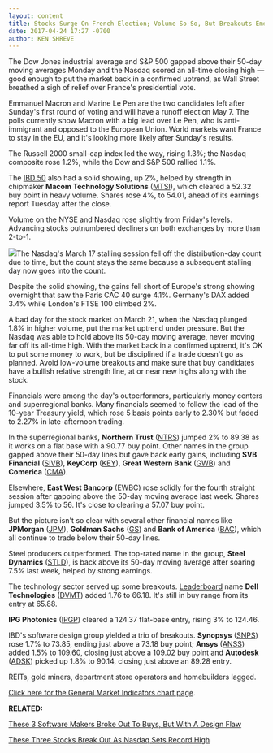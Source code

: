 ```yaml
---
layout: content
title: Stocks Surge On French Election; Volume So-So, But Breakouts Emerge
date: 2017-04-24 17:27 -0700
author: KEN SHREVE
---
```








The Dow Jones industrial average and S&P 500 gapped above their 50-day moving averages Monday and the Nasdaq scored an all-time closing high — good enough to put the market back in a confirmed uptrend, as Wall Street breathed a sigh of relief over France's presidential vote.


Emmanuel Macron and Marine Le Pen are the two candidates left after Sunday's first round of voting and will have a runoff election May 7. The polls currently show Macron with a big lead over Le Pen, who is anti-immigrant and opposed to the European Union. World markets want France to stay in the EU, and it's looking more likely after Sunday's results.


The Russell 2000 small-cap index led the way, rising 1.3%; the Nasdaq composite rose 1.2%, while the Dow and S&P 500 rallied 1.1%.


The [IBD 50](https://www.investors.com/stock-lists/ibd-50/ibd-50-performance/) also had a solid showing, up 2%, helped by strength in chipmaker **Macom Technology Solutions** ([MTSI](https://research.investors.com/quote.aspx?symbol=MTSI)), which cleared a 52.32 buy point in heavy volume. Shares rose 4%, to 54.01, ahead of its earnings report Tuesday after the close.


Volume on the NYSE and Nasdaq rose slightly from Friday's levels. Advancing stocks outnumbered decliners on both exchanges by more than 2-to-1.


![](https://www.investors.com/wp-content/uploads/2017/04/MP042417-185x300.png)The Nasdaq's March 17 stalling session fell off the distribution-day count due to time, but the count stays the same because a subsequent stalling day now goes into the count.


Despite the solid showing, the gains fell short of Europe's strong showing overnight that saw the Paris CAC 40 surge 4.1%. Germany's DAX added 3.4% while London's FTSE 100 climbed 2%.


A bad day for the stock market on March 21, when the Nasdaq plunged 1.8% in higher volume, put the market uptrend under pressure. But the Nasdaq was able to hold above its 50-day moving average, never moving far off its all-time high. With the market back in a confirmed uptrend, it's OK to put some money to work, but be disciplined if a trade doesn't go as planned. Avoid low-volume breakouts and make sure that buy candidates have a bullish relative strength line, at or near new highs along with the stock.


Financials were among the day's outperformers, particularly money centers and superregional banks. Many financials seemed to follow the lead of the 10-year Treasury yield, which rose 5 basis points early to 2.30% but faded to 2.27% in late-afternoon trading.


In the superregional banks, **Northern Trust** ([NTRS](https://research.investors.com/quote.aspx?symbol=NTRS)) jumped 2% to 89.38 as it works on a flat base with a 90.77 buy point. Other names in the group gapped above their 50-day lines but gave back early gains, including **SVB Financial** ([SIVB](https://research.investors.com/quote.aspx?symbol=SIVB)), **KeyCorp** ([KEY](https://research.investors.com/quote.aspx?symbol=KEY)), **Great Western Bank** ([GWB](https://research.investors.com/quote.aspx?symbol=GWB)) and **Comerica** ([CMA](https://research.investors.com/quote.aspx?symbol=CMA)).


Elsewhere, **East West Bancorp** ([EWBC](https://research.investors.com/quote.aspx?symbol=EWBC)) rose solidly for the fourth straight session after gapping above the 50-day moving average last week. Shares jumped 3.5% to 56. It's close to clearing a 57.07 buy point.


But the picture isn't so clear with several other financial names like **JPMorgan** ([JPM](https://research.investors.com/quote.aspx?symbol=JPM)), **Goldman Sachs** ([GS](https://research.investors.com/quote.aspx?symbol=GS)) and **Bank of America** ([BAC](https://research.investors.com/quote.aspx?symbol=BAC)), which all continue to trade below their 50-day lines.


Steel producers outperformed. The top-rated name in the group, **Steel Dynamics** ([STLD](https://research.investors.com/quote.aspx?symbol=STLD)), is back above its 50-day moving average after soaring 7.5% last week, helped by strong earnings.


The technology sector served up some breakouts. [Leaderboard](https://www.investors.com/leaderboard) name **Dell Technologies** ([DVMT](https://research.investors.com/quote.aspx?symbol=DVMT)) added 1.76 to 66.18. It's still in buy range from its entry at 65.88.


**IPG Photonics** ([IPGP](https://research.investors.com/quote.aspx?symbol=IPGP)) cleared a 124.37 flat-base entry, rising 3% to 124.46.


IBD's software design group yielded a trio of breakouts. **Synopsys** ([SNPS](https://research.investors.com/quote.aspx?symbol=SNPS)) rose 1.7% to 73.85, ending just above a 73.18 buy point; **Ansys** ([ANSS](https://research.investors.com/quote.aspx?symbol=ANSS)) added 1.5% to 109.60, closing just above a 109.02 buy point and **Autodesk** ([ADSK](https://research.investors.com/quote.aspx?symbol=ADSK)) picked up 1.8% to 90.14, closing just above an 89.28 entry.


REITs, gold miners, department store operators and homebuilders lagged.


[Click here for the General Market Indicators chart page](https://www.investors.com/wp-content/uploads/2017/04/IBD2404152458GMI.pdf).


**RELATED:**


[These 3 Software Makers Broke Out To Buys, But With A Design Flaw](https://www.investors.com/news/technology/software-makers-autodesk-ansys-synopsys-rise-above-buy-points/)


[These Three Stocks Break Out As Nasdaq Sets Record High](https://www.investors.com/stock-lists/stocks-near-a-buy-zone/these-three-stocks-break-out-as-nasdaq-sets-record-high/)


 


 




